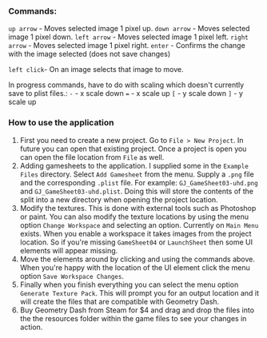 ### Commands:
`up arrow` - Moves selected image 1 pixel up.
`down arrow` - Moves selected image 1 pixel down.
`left arrow` - Moves selected image 1 pixel left.
`right arrow` - Moves selected image 1 pixel right.
`enter` - Confirms the change with the image selected (does not save changes)

`left click`- On an image selects that image to move.

In progress commands, have to do with scaling which doesn't currently save to plist files.:
`-` - x scale down
`=` - x scale up
`[` - y scale down
`]` - y scale up

### How to use the application
1. First you need to create a new project. Go to `File > New Project`. In future you can open that existing project. Once a project is open you can open the file location from `File` as well.
2. Adding gamesheets to the application. I supplied some in the `Example Files` directory. Select `Add Gamesheet` from the menu. Supply a `.png` file and the corresponding `.plist` file. For example: `GJ_GameSheet03-uhd.png` and `GJ_GameSheet03-uhd.plist`. Doing this will store the contents of the split into a new directory when opening the project location.
3. Modify the textures. This is done with external tools such as Photoshop or paint. You can also modify the texture locations by using the menu option `Change Workspace` and selecting an option. Currently on `Main Menu` exists. When you enable a workspace it takes images from the project location. So if you're missing `GameSheet04` or `LaunchSheet` then some UI elements will appear missing. 
4. Move the elements around by clicking and using the commands above. When you're happy with the location of the UI element click the menu option `Save Workspace Changes`.
5. Finally when you finish everything you can select the menu option `Generate Texture Pack`. This will prompt you for an output location and it will create the files that are compatible with Geometry Dash.
6. Buy Geometry Dash from Steam for $4 and drag and drop the files into the the resources folder within the game files to see your changes in action.
